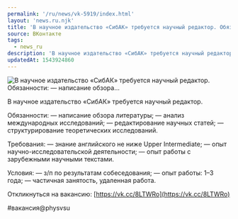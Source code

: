 ```yaml
---
permalink: '/ru/news/vk-5919/index.html'
layout: 'news.ru.njk'
title: 'В научное издательство «СибАК» требуется научный редактор. Обязанности:   — написание обзора'
source: ВКонтакте
tags:
  - news_ru
description: 'В научное издательство «СибАК» требуется научный редактор. Обязанности:   — написание обзора…'
updatedAt: 1543924860
---
```

![В научное издательство «СибАК» требуется научный редактор. Обязанности:   — написание обзора…](https://sun9-44.userapi.com/impf/c850120/v850120658/7ec82/AXESKYXbY-o.jpg?size=900x600&quality=96&proxy=1&sign=0890b53b73e3f7b19c67ee674a1cb883&c_uniq_tag=piTsan1O2hnaZeCP3kTjJhROC8uwwzErLINPdukk1cU&type=album)

В научное издательство «СибАК» требуется научный редактор.

Обязанности:
— написание обзора литературы;
— анализ международных исследований;
— редактирование научных статей;
— структурирование теоретических исследований.

Требования:
— знание английского не ниже Upper Intermediate;
— опыт научно-исследовательской деятельности;
— опыт работы с зарубежными научными текстами.

Условия:
— з/п по результатам собеседования;
— опыт работы: 1–3 года;
— частичная занятость, удаленная работа.

Откликнуться на вакансию: [https://vk.cc/8LTWRo](https://vk.cc/8LTWRo)

#вакансия@physvsu
